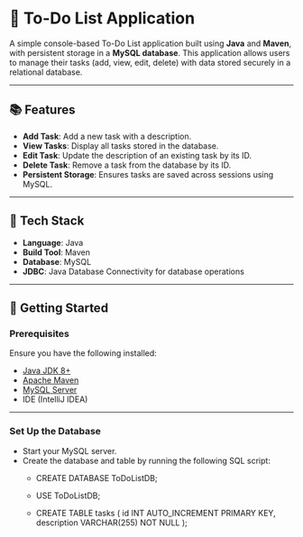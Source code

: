 # 📝 To-Do List Application

A simple console-based To-Do List application built using **Java** and **Maven**, with persistent storage in a **MySQL database**. This application allows users to manage their tasks (add, view, edit, delete) with data stored securely in a relational database.

---

## 📚 Features
- **Add Task**: Add a new task with a description.
- **View Tasks**: Display all tasks stored in the database.
- **Edit Task**: Update the description of an existing task by its ID.
- **Delete Task**: Remove a task from the database by its ID.
- **Persistent Storage**: Ensures tasks are saved across sessions using MySQL.

---

## 🔧 Tech Stack
- **Language**: Java
- **Build Tool**: Maven
- **Database**: MySQL
- **JDBC**: Java Database Connectivity for database operations

---

## 🚀 Getting Started

### Prerequisites
Ensure you have the following installed:
- [Java JDK 8+](https://www.oracle.com/java/technologies/javase-downloads.html)
- [Apache Maven](https://maven.apache.org/install.html)
- [MySQL Server](https://dev.mysql.com/downloads/mysql/)
- IDE (IntelliJ IDEA)

---


### Set Up the Database
- Start your MySQL server.
- Create the database and table by running the following SQL script:
    - CREATE DATABASE ToDoListDB;
    - USE ToDoListDB;

    - CREATE TABLE tasks (
          id INT AUTO_INCREMENT PRIMARY KEY,
          description VARCHAR(255) NOT NULL
      );
